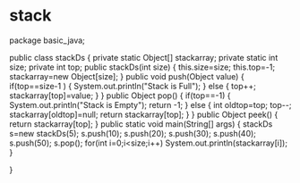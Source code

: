 # stack
package basic_java;

public class stackDs {
	private static Object[] stackarray;
	private static int size;
	private int top;
	public stackDs(int size)
	{
		this.size=size;
		this.top=-1;
		stackarray=new Object[size];
	}
	public void push(Object value)
	{
		if(top==size-1 ) {
			System.out.println("Stack is Full");
		}
		else {
		top++;
		stackarray[top]=value;
		}
	}
	public Object pop()
	{
		if(top==-1) {
			System.out.println("Stack is Empty");
			return -1;
		}
		else
		{
			int oldtop=top;
			top--;
			stackarray[oldtop]=null;
			return stackarray[top];
		}
	}
	public Object peek()
	{
		return stackarray[top];
	}
	public static void main(String[] args) {
		stackDs s=new stackDs(5);
		s.push(10);
		s.push(20);
		s.push(30);
		s.push(40);
		s.push(50);
		s.pop();
		for(int i=0;i<size;i++)
			System.out.println(stackarray[i]);
	}

}

